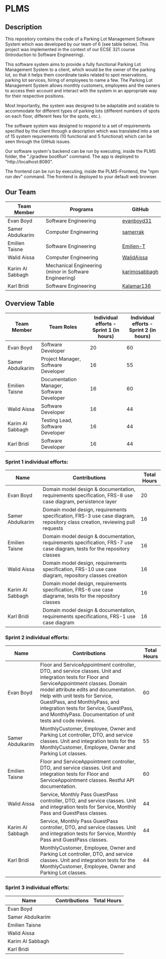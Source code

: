 # PLMS
## Description
This repository contains the code of a Parking Lot Management Software System which was developed by our team of 6 (see table below). This project was implemented in the context of our ECSE 321 course (Introduction to Software Engineering).  

This software system aims to provide a fully functional Parking Lot Management System to a client, which would be the owner of the parking lot, so that it helps them coordinate tasks related to spot reservations, parking lot services, hiring of employees to name a few. The Parking Lot Management System allows monthly customers, employees and the owners to access their account and interact with the system in an appropriate way for their respective positions. 

Most Importantly, the system was designed to be adaptable and scalable to accommodate for different types of parking lots (different numbers of spots on each floor, different fees for the spots, etc.). 

The software system was designed to respond to a set of requirements specified by the client through a description which was translated into a set of 15 system requirements (10 functional and 5 functional) which can be seen through the GitHub issues. 

Our software system's backend can be run by executing, inside the PLMS folder, the "./gradlew bootRun" command. The app is deployed to "http://localhost:8080".

The frontend can be run by executing, inside the PLMS-Frontend, the "npm run dev" command. The frontend is deployed to your default web browser.

## Our Team

| Team Member |	Programs | GitHub |
| --- | --- | --- |
| Evan Boyd | Software Engineering  | <a href="https://github.com/evanboyd31" target="_blank">evanboyd31</a> |
| Samer Abdulkarim | Computer Engineering | <a href="https://github.com/samerrak" target="_blank">samerrak</a> |
| Emilien Taisne	| Software Engineering  | <a href="https://github.com/Emilien-T" target="_blank">Emilien-T</a> |
| Walid Aissa	| Computer Engineering  | <a href="https://github.com/WalidAissa" target="_blank">WalidAissa</a> |
| Karim Al Sabbagh | Mechanical Engineering (minor in Software Engineering)  |  <a href="https://github.com/karimosabbagh" target="_blank">karimosabbagh</a>  |
| Karl Bridi	| Software Engineering | <a href="https://github.com/Kalamar136" target="_blank">Kalamar136</a>   |

## Overview Table

| Team Member |	Team Roles | Individual efforts - Sprint 1 (in hours) | Individual efforts - Sprint 2 (in hours) |
| --- | --- | --- | ---- |
| Evan Boyd | Software Developer  |  20  | 60 |  |
| Samer Abdulkarim | Project Manager, Software Developer |  16 | 55 |  |
| Emilien Taisne	| Documentation Manager, Software Developer  | 16 | 60 |  |
| Walid Aissa	| Software Developer  | 16 | 44 | |  |
| Karim Al Sabbagh | Testing Lead, Software Developer  | 16  | 44 |  |
| Karl Bridi	| Software Developer | 16 | 44 |  |

### Sprint 1 individual efforts: 

| Name | Contributions | Total Hours | 
| --- | --- | --- |
| Evan Boyd | Domain model design & documentation, requirements specification, FRS-8 use case diagram, persistence layer  | 20 |
| Samer Abdulkarim | Domain model design, requirements specification, FRS-3 use case diagram, repository class creation, reviewing pull requests  | 16 |
| Emilien Taisne | Domain model design & documentation, requirements specification, FRS-7 use case diagram, tests for the repository classes | 16 |
| Walid Aissa | Domain model design, requirements specification, FRS-10 use case diagram, repository classes creation |  16  |
| Karim Al Sabbagh | Domain model design, requirements specification, FRS-6 use case diagrame, tests for the repository classes  | 16  |
| Karl Bridi | Domain model design & documentation, requirements specifications, FRS-1 use case diagram | 16 |

### Sprint 2 individual efforts: 

| Name | Contributions | Total Hours | 
| --- | --- | --- |
| Evan Boyd | Floor and ServiceAppointment controller, DTO, and service classes. Unit and integration tests for Floor and ServiceAppointment classes. Domain model attribute edits and documentation. Help with unit tests for Service, GuestPass, and MonthlyPass, and integration tests for Service, GuestPass, and MonthlyPass. Documentation of unit tests and code reviews. | 60 |
| Samer Abdulkarim |MonthlyCustomer, Employee, Owner and Parking Lot controller, DTO, and service classes. Unit and integration tests for the MonthlyCustomer, Employee, Owner and Parking Lot classes.   | 55 |
| Emilien Taisne | Floor and ServiceAppointment controller, DTO, and service classes. Unit and integration tests for Floor and ServiceAppointment classes. Restful API documentation. | 60 |
| Walid Aissa | Service, Monthly Pass GuestPass controller, DTO, and service classes. Unit and integration tests for Service, Monthly Pass and GuestPass classes. |  44 |
| Karim Al Sabbagh | Service, Monthly Pass GuestPass controller, DTO, and service classes. Unit and integration tests for Service, Monthly Pass and GuestPass classes.  | 44 |
| Karl Bridi | MonthlyCustomer, Employee, Owner and Parking Lot controller, DTO, and service classes. Unit and integration tests for the MonthlyCustomer, Employee, Owner and Parking Lot classes. | 44 |

### Sprint 3 individual efforts: 

| Name | Contributions | Total Hours | 
| --- | --- | --- |
| Evan Boyd |  |  |
| Samer Abdulkarim |   |  |
| Emilien Taisne |  |  |
| Walid Aissa |  |   |
| Karim Al Sabbagh |   |  |
| Karl Bridi |  |  |

 

 

 
